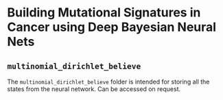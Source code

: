 # Building Mutational Signatures in Cancer using Deep Bayesian Neural Nets

## `multinomial_dirichlet_believe`

The `multinomial_dirichlet_believe` folder is intended for storing all the states from the neural network. Can be accessed on request.
